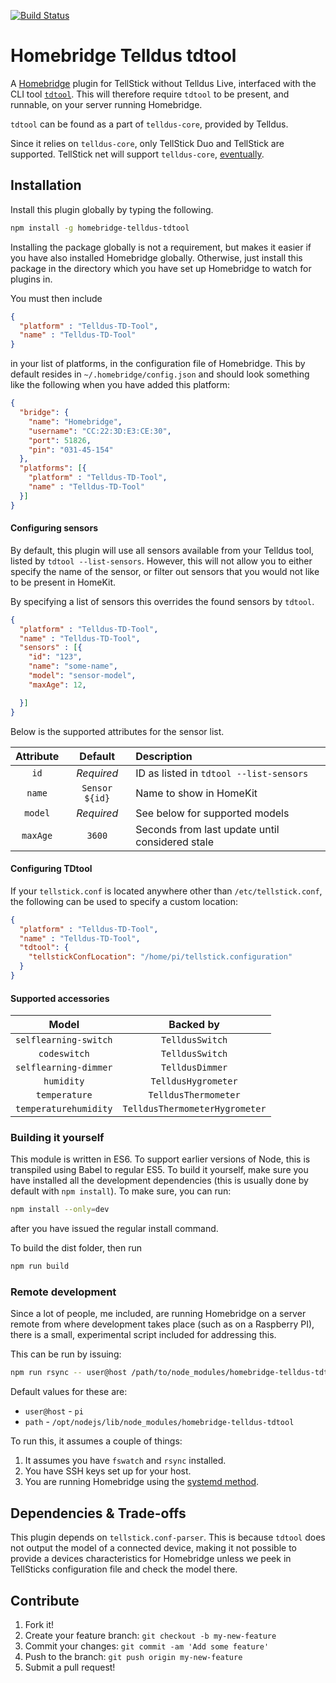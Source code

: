 [![Build Status](https://travis-ci.org/amlinger/homebridge-telldus-tdtool.svg?branch=master)][TravisBuild]

# Homebridge Telldus tdtool

A [Homebridge] plugin for TellStick without Telldus Live,
interfaced with the CLI tool [`tdtool`][tdtool]. This will therefore
require `tdtool` to be present, and runnable, on your server running
Homebridge.

`tdtool` can be found as a part of `telldus-core`, provided by Telldus.

Since it relies on `telldus-core`, only TellStick Duo and TellStick are
supported. TellStick net will support `telldus-core`,
[eventually][TellStickCompability].

## Installation

Install this plugin globally by typing the following.
```bash
npm install -g homebridge-telldus-tdtool
```
Installing the package globally is not a requirement, but makes it easier if
you have also installed Homebridge globally. Otherwise, just install this
package in the directory which you have set up Homebridge to watch for
plugins in.

You must then include
```json
{
  "platform" : "Telldus-TD-Tool",
  "name" : "Telldus-TD-Tool"
}
```
in your list of platforms, in the configuration file of Homebridge. This by
default resides in `~/.homebridge/config.json` and should look something
like the following when you have added this platform:
```json
{
  "bridge": {
    "name": "Homebridge",
    "username": "CC:22:3D:E3:CE:30",
    "port": 51826,
    "pin": "031-45-154"
  },
  "platforms": [{
    "platform" : "Telldus-TD-Tool",
    "name" : "Telldus-TD-Tool"
  }]
}
```

#### Configuring sensors
By default, this plugin will use all sensors available from your Telldus tool,
listed by `tdtool --list-sensors`. However, this will not allow you to either
specify the name of the sensor, or filter out sensors that you would not like
to be present in HomeKit.

By specifying a list of sensors this overrides the found sensors by `tdtool`.

```json
{
  "platform" : "Telldus-TD-Tool",
  "name" : "Telldus-TD-Tool",
  "sensors" : [{
    "id": "123",
    "name": "some-name",
    "model": "sensor-model",
    "maxAge": 12,

  }]
}
```

Below is the supported attributes for the sensor list.

| Attribute |    Default     | Description                                     |
|:---------:|:--------------:|:------------------------------------------------|
|   `id`    |   _Required_   | ID as listed in `tdtool --list-sensors`         |
|  `name`   | `Sensor ${id}` | Name to show in HomeKit                         |
|  `model`  |   _Required_   | See below for supported models                  |
| `maxAge`  |     `3600`     | Seconds from last update until considered stale |

#### Configuring TDtool

If your `tellstick.conf` is located anywhere other than `/etc/tellstick.conf`,
the following can be used to specify a custom location:

```json
{
  "platform" : "Telldus-TD-Tool",
  "name" : "Telldus-TD-Tool",
  "tdtool": {
    "tellstickConfLocation": "/home/pi/tellstick.configuration"
  }
}
```

#### Supported accessories

|         Model         |           Backed by            |
|:---------------------:|:------------------------------:|
| `selflearning-switch` |        `TelldusSwitch`         |
|     `codeswitch`      |        `TelldusSwitch`         |
| `selflearning-dimmer` |        `TelldusDimmer`         |
|      `humidity`       |      `TelldusHygrometer`       |
|     `temperature`     |      `TelldusThermometer`      |
| `temperaturehumidity` | `TelldusThermometerHygrometer` |

### Building it yourself

This module is written in ES6. To support earlier versions of Node, this is
transpiled using Babel to regular ES5. To build it yourself, make sure you have
installed all the development dependencies (this is usually done by default
with `npm install`). To make sure, you can run:
```sh
npm install --only=dev
```
after you have issued the regular install command.

To build the dist folder, then run
```bash
npm run build
```

### Remote development

Since a lot of people, me included, are running Homebridge on a server remote
from where development takes place (such as on a Raspberry PI), there is a
small, experimental script included for addressing this.

This can be run by issuing:
```bash
npm run rsync -- user@host /path/to/node_modules/homebridge-telldus-tdtool
```

Default values for these are:
* `user@host` - `pi`
* `path` - `/opt/nodejs/lib/node_modules/homebridge-telldus-tdtool`

To run this, it assumes a couple of things:
1. It assumes you have `fswatch` and `rsync` installed.
2. You have SSH keys set up for your host.
3. You are running Homebridge using the [systemd method].

## Dependencies & Trade-offs
This plugin depends on `tellstick.conf-parser`. This is because `tdtool` does
not output the model of a connected device, making it not possible to provide
a devices characteristics for Homebridge unless we peek in TellSticks
configuration file and check the model there.

## Contribute
1. Fork it!
2. Create your feature branch: `git checkout -b my-new-feature`
3. Commit your changes: `git commit -am 'Add some feature'`
4. Push to the branch: `git push origin my-new-feature`
5. Submit a pull request!

<!---
The links below are used for referencing above.
-->
[TravisBuild]: https://travis-ci.org/amlinger/homebridge-telldus-tdtool
[tdtool]: http://developer.telldus.se/doxygen/
[Homebridge]: https://github.com/nfarina/homebridge
[TellStickCompability]: http://developer.telldus.se/
[systemd method]: http://goo.gl/RQPvpn
